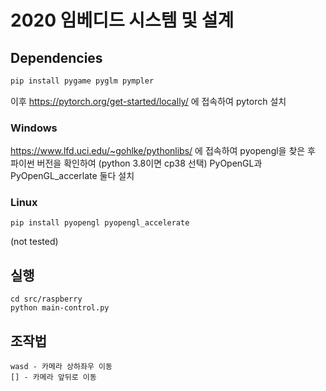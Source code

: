# 2020 임베디드 시스템 및 설계

## Dependencies

```python
pip install pygame pyglm pympler
```

이후 https://pytorch.org/get-started/locally/ 에 접속하여 pytorch 설치

### Windows

https://www.lfd.uci.edu/~gohlke/pythonlibs/ 에 접속하여 pyopengl을 찾은 후 파이썬 버전을 확인하여 (python 3.8이면 cp38 선택) PyOpenGL과 PyOpenGL_accerlate 둘다 설치

### Linux

```
pip install pyopengl pyopengl_accelerate
```

(not tested)

## 실행

```
cd src/raspberry
python main-control.py
```

## 조작법

```
wasd - 카메라 상하좌우 이동
[] - 카메라 앞뒤로 이동
```

